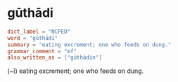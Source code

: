 # gūthādi

``` toml
dict_label = "NCPED"
word = "gūthādi"
summary = "eating excrement; one who feeds on dung."
grammar_comment = "mf"
also_written_as = ["gūthādin"]
```

(\~ī) eating excrement; one who feeds on dung.


